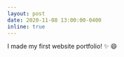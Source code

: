 ```yaml
---
layout: post
date: 2020-11-08 13:00:00-0400
inline: true
---
```


I made my first website portfolio! :sparkles: :smile:
